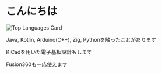 # こんにちは
![Top Languages Card](https://github-readme-stats.vercel.app/api/top-langs/?username=jinnosukeKato&layout=compact)

Java, Kotlin, Arduino(C++), Zig, Pythonを触ったことがあります

KiCadを用いた電子基板設計もします

Fusion360も一応使えます
